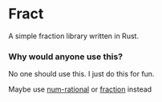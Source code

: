 # Fract
A simple fraction library written in Rust.

### Why would anyone use this?
No one should use this. I just do this for fun.

Maybe use [num-rational](https://crates.io/crates/num-rational) or [fraction](https://crates.io/crates/fraction) instead
